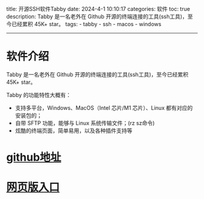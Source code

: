 title: 开源SSH软件Tabby
date: 2024-4-1 10:10:17
categories: 软件
toc: true
description: Tabby 是一名老外在 Github 开源的终端连接的工具(ssh工具)，至今已经累积 45K+ star。
tags: 
	- tabby
	- ssh
	- macos
	- windows


---

# 软件介绍

Tabby 是一名老外在 Github 开源的终端连接的工具(ssh工具)，至今已经累积 45K+ star。

Tabby 的功能特性大概有：

- 支持多平台，Windows、MacOS（Intel 芯片/M1 芯片）、Linux 都有对应的安装包的；
- 自带 SFTP 功能，能够与 Linux 系统传输文件；(rz sz命令)
- 炫酷的终端页面，简单易用，以及各种插件支持等

# [github地址](https://github.com/Eugeny/tabby/releases)

# [网页版入口](https://app.tabby.sh/)

